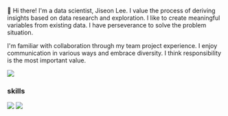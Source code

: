 

👋 Hi there! I'm a data scientist, Jiseon Lee.
I value the process of deriving insights based on data research and exploration.
I like to create meaningful variables from existing data.
I have perseverance to solve the problem situation.

I'm familiar with collaboration through my team project experience.
I enjoy communication in various ways and embrace diversity.
I think responsibility is the most important value.


<img src="https://img.shields.io/badge/jiseon7229@naver.com-03C75A?style=flat-square&logo=jiseon7229@naver.com&logoColor=white"/>

### skills
<img src="https://img.shields.io/badge/Python-3776AB?style=flat-square&logo=Python&logoColor=white"/> <img src="https://img.shields.io/badge/R-276DC3?style=flat-square&logo=R&logoColor=white"/>
